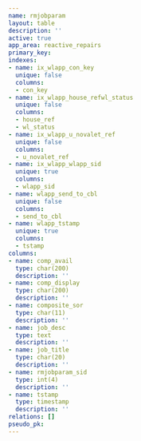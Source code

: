 ```yaml
---
name: rmjobparam
layout: table
description: ''
active: true
app_area: reactive_repairs
primary_key: 
indexes:
- name: ix_wlapp_con_key
  unique: false
  columns:
  - con_key
- name: ix_wlapp_house_refwl_status
  unique: false
  columns:
  - house_ref
  - wl_status
- name: ix_wlapp_u_novalet_ref
  unique: false
  columns:
  - u_novalet_ref
- name: ix_wlapp_wlapp_sid
  unique: true
  columns:
  - wlapp_sid
- name: wlapp_send_to_cbl
  unique: false
  columns:
  - send_to_cbl
- name: wlapp_tstamp
  unique: true
  columns:
  - tstamp
columns:
- name: comp_avail
  type: char(200)
  description: ''
- name: comp_display
  type: char(200)
  description: ''
- name: composite_sor
  type: char(11)
  description: ''
- name: job_desc
  type: text
  description: ''
- name: job_title
  type: char(20)
  description: ''
- name: rmjobparam_sid
  type: int(4)
  description: ''
- name: tstamp
  type: timestamp
  description: ''
relations: []
pseudo_pk: 
---
```



